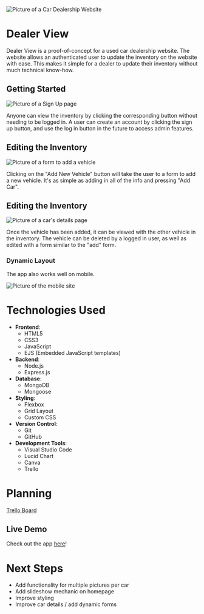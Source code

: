 ![Picture of a Car Dealership Website](https://i.imgur.com/VOpnVQr.png)

<h1>Dealer View</h1>
<p>Dealer View is a proof-of-concept for a used car dealership website. The website allows an authenticated user to update the inventory on the website with ease. This makes it simple for a dealer to update their inventory without much technical know-how.</p>

<h2>Getting Started</h2>

![Picture of a Sign Up page](https://i.imgur.com/A1wn7ul.png)

<p>Anyone can view the inventory by clicking the corresponding button without needing to be logged in. A user can create an account by clicking the sign up button, and use the log in button in the future to access admin features.</p>

<h2>Editing the Inventory</h2>

![Picture of a form to add a vehicle](https://i.imgur.com/6Jp2YmE.png)

<p>Clicking on the "Add New Vehicle" button will take the user to a form to add a new vehicle. It's as simple as adding in all of the info and pressing "Add Car".</p>

<h2>Editing the Inventory</h2>

![Picture of a car's details page](https://i.imgur.com/tAraLlp.png)

<p>Once the vehicle has been added, it can be viewed with the other vehicle in the inventory. The vehicle can be deleted by a logged in user, as well as edited with a form similar to the "add" form.</p>

<h3>Dynamic Layout</h3>
<p>The app also works well on mobile.</p>

![Picture of the mobile site](https://i.imgur.com/wjg32WC.png)




# Technologies Used
- **Frontend**: 
  - HTML5 
  - CSS3
  - JavaScript 
  - EJS (Embedded JavaScript templates)
- **Backend**: 
  - Node.js 
  - Express.js
- **Database**: 
  - MongoDB 
  - Mongoose
- **Styling**: 
  - Flexbox 
  - Grid Layout 
  - Custom CSS
- **Version Control**: 
  - Git 
  - GitHub
- **Development Tools**: 
  - Visual Studio Code
  - Lucid Chart
  - Canva
  - Trello

# Planning

[Trello Board](https://trello.com/b/PfbcnmKS/car-dealership-app)

## Live Demo

Check out the app [here](https://dealer-view-85fdfb2d8eff.herokuapp.com/)!

# Next Steps

- Add functionality for multiple pictures per car
- Add slideshow mechanic on homepage
- Improve styling
- Improve car details / add dynamic forms 